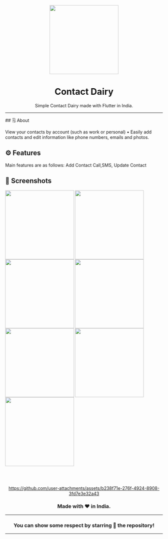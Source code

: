 <div align="center">

<img src="https://upload.wikimedia.org/wikipedia/commons/b/b7/Google_Contacts_logo.png" width="220px">

# **Contact Dairy**
Simple Contact Dairy made with Flutter in India.

---

</div>
## 🗒 About

View your contacts by account (such as work or personal) • Easily add contacts and edit information like phone numbers, emails and photos.

## ⚙️ Features
Main features are as follows:
Add Contact
Call,SMS, Update Contact
## 📲 Screenshots


<img align="left" src="https://github.com/user-attachments/assets/1a48f513-d4e4-42f5-9627-26734c1a7d73" width="220px">
<img align="left" src="https://github.com/user-attachments/assets/682c1c8e-694e-4eb9-b174-c845fae28e20" width="220px">
<img align="left" src="https://github.com/user-attachments/assets/68495780-237d-4dad-b089-ffeb71130c20" width="220px">
<img align="left" src="https://github.com/user-attachments/assets/a68737f3-6156-4826-b05a-c66cfc0b687c" width="220px">
<img align="left" src="https://github.com/user-attachments/assets/6a8c9b53-28d8-4eb4-9f1a-5d48723bc46f" width="220px">
<img align="left" src="https://github.com/user-attachments/assets/2901e896-6ece-4db4-a9fd-6f5e4fb0036b" width="220px">
<img src="https://github.com/user-attachments/assets/d1d69c9a-b328-4340-a35c-8d9e733e95db" width="220px">


<br><br>


<div align="center">


https://github.com/user-attachments/assets/b238f71e-276f-4924-8908-3fd7e3e32a43

  
### Made with ❤️ in India.
---
### You can show some respect by starring 🌟 the repository!
---
</div>
